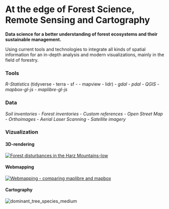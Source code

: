 # At the edge of Forest Science, Remote Sensing and Cartography

__Data science for a better understanding of forest ecosystems and their sustainable management.__

Using current tools and technologies to integrate all kinds of spatial information for an in-depth analysis and modern visualizations, mainly in the field of forestry.

### Tools

_R-Statistics_ (tidyverse - terra - sf - - mapview - lidr) - _gdal_ - _pdal_ - _QGIS_ - _mapbox-gl-js_ - _maplibre-gl-js_

### Data
_Soil inventories_ - _Forest inventories_ - _Custom references_ - _Open Street Map_ - _Orthoimages_ - _Aerial Laser Scanning_ - _Satellite imagery_


### Vizualization

#### 3D-rendering
[![Forest disturbances in the Harz Mountains-low](https://user-images.githubusercontent.com/41429613/161536025-9189adbd-1ea9-48de-b1f6-5e3a260962ea.gif)](https://vimeo.com/695655515)


#### Webmapping
[![Webmapping - comparing maplibre and mapbox](https://i.vimeocdn.com/video/1442046742-25d2a16b082fd4bedfc51ec2795efaf12330248190f4c6827a0730200d08ddd9-d_1280x720)](https://vimeo.com/715499505)

#### Cartography
![dominant_tree_species_medium](https://user-images.githubusercontent.com/41429613/212553158-600335ef-e10f-4492-875f-e0aa4797d377.png)


<a rel="me" href="https://fosstodon.org/@JensWiesehahn"></a>
